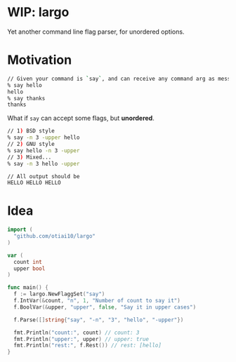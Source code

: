 # WIP: largo

Yet another command line flag parser, for unordered options.

# Motivation

```sh
// Given your command is `say`, and can receive any command arg as message.
% say hello
hello
% say thanks
thanks
```

What if `say` can accept some flags, but **unordered**.

```sh
// 1) BSD style
% say -n 3 -upper hello
// 2) GNU style
% say hello -n 3 -upper
// 3) Mixed...
% say -n 3 hello -upper

// All output should be
HELLO HELLO HELLO
```

# Idea

```go
import (
  "github.com/otiai10/largo"
)

var (
  count int
  upper bool
)

func main() {
  f := largo.NewFlaggSet("say")
  f.IntVar(&count, "n", 1, "Number of count to say it")
  f.BoolVar(&upper, "upper", false, "Say it in upper cases")

  f.Parse([]string{"say", "-n", "3", "hello", "-upper"})

  fmt.Println("count:", count) // count: 3
  fmt.Println("upper:", upper) // upper: true
  fmt.Println("rest:", f.Rest()) // rest: [hello]
}
```
